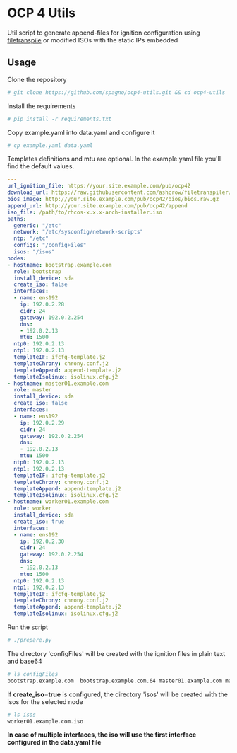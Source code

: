 # OCP 4 Utils

Util script to generate append-files for ignition configuration using [filetranspile](https://github.com/ashcrow/filetranspiler) or modified ISOs with the static IPs embedded

## Usage

Clone the repository

```bash
# git clone https://github.com/spagno/ocp4-utils.git && cd ocp4-utils
```

Install the requirements

```bash
# pip install -r requirements.txt
```

Copy example.yaml into data.yaml and configure it

```bash
# cp example.yaml data.yaml
```

Templates definitions and mtu are optional. In the example.yaml file you'll find the default values.

```yaml
---
url_ignition_file: https://your.site.example.com/pub/ocp42
download_url: https://raw.githubusercontent.com/ashcrow/filetranspiler/master/filetranspile
bios_image: http://your.site.example.com/pub/ocp42/bios/bios.raw.gz
append_url: http://your.site.example.com/pub/ocp42/append
iso_file: /path/to/rhcos-x.x.x-arch-installer.iso
paths:
  generic: "/etc"
  network: "/etc/sysconfig/network-scripts"
  ntp: "/etc"
  configs: "/configFiles"
  isos: "/isos"
nodes:
- hostname: bootstrap.example.com
  role: bootstrap
  install_device: sda
  create_iso: false
  interfaces:
  - name: ens192
    ip: 192.0.2.28
    cidr: 24
    gateway: 192.0.2.254
    dns:
    - 192.0.2.13
    mtu: 1500
  ntp0: 192.0.2.13
  ntp1: 192.0.2.13
  templateIF: ifcfg-template.j2
  templateChrony: chrony.conf.j2
  templateAppend: append-template.j2
  templateIsolinux: isolinux.cfg.j2
- hostname: master01.example.com
  role: master
  install_device: sda
  create_iso: false
  interfaces:
  - name: ens192
    ip: 192.0.2.29
    cidr: 24
    gateway: 192.0.2.254
    dns:
    - 192.0.2.13
    mtu: 1500
  ntp0: 192.0.2.13
  ntp1: 192.0.2.13
  templateIF: ifcfg-template.j2
  templateChrony: chrony.conf.j2
  templateAppend: append-template.j2
  templateIsolinux: isolinux.cfg.j2
- hostname: worker01.example.com
  role: worker
  install_device: sda
  create_iso: true
  interfaces:
  - name: ens192
    ip: 192.0.2.30
    cidr: 24
    gateway: 192.0.2.254
    dns:
    - 192.0.2.13
    mtu: 1500
  ntp0: 192.0.2.13
  ntp1: 192.0.2.13
  templateIF: ifcfg-template.j2
  templateChrony: chrony.conf.j2
  templateAppend: append-template.j2
  templateIsolinux: isolinux.cfg.j2
```

Run the script

```bash
# ./prepare.py
```

The directory 'configFiles' will be created with the ignition files in plain text and base64

```bash
# ls configFiles
bootstrap.example.com  bootstrap.example.com.64 master01.example.com master01.example.com.64 worker01.example.com worker01.example.com.64
```

If **create_iso=true** is configured, the directory 'isos' will be created with the isos for the selected node

```bash
# ls isos
worker01.example.com.iso
```

**In case of multiple interfaces, the iso will use the first interface configured in the data.yaml file**

